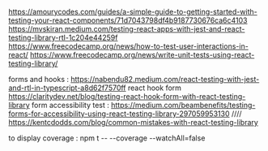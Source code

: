 https://amourycodes.com/guides/a-simple-guide-to-getting-started-with-testing-your-react-components/71d7043798df4b9187730676ca6c4103
https://mvskiran.medium.com/testing-react-apps-with-jest-and-react-testing-library-rtl-1c204e44259f
https://www.freecodecamp.org/news/how-to-test-user-interactions-in-react/
https://www.freecodecamp.org/news/write-unit-tests-using-react-testing-library/


forms and hooks : https://nabendu82.medium.com/react-testing-with-jest-and-rtl-in-typescript-a8d62f7570ff
react hook form https://claritydev.net/blog/testing-react-hook-form-with-react-testing-library
form accessibility test : https://medium.com/beambenefits/testing-forms-for-accessibility-using-react-testing-library-297059953130
////
https://kentcdodds.com/blog/common-mistakes-with-react-testing-library

to display coverage : npm t -- --coverage --watchAll=false
